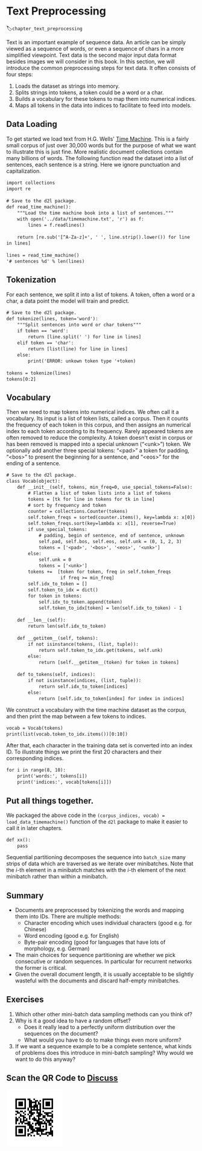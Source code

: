 # Text Preprocessing
:label:`chapter_text_preprocessing`

Text is an important example of sequence data. An article can be simply viewed as a sequence of words, or even a sequence of chars in a more simplified viewpoint. Text data is the second major input data format besides images we will consider in this book. In this section, we will introduce the common preprocessing steps for text data. It often consists of four steps:

1. Loads the dataset as strings into memory.
1. Splits strings into tokens, a token could be a word or a char. 
1. Builds a vocabulary for these tokens to map them into numerical indices. 
1. Maps all tokens in the data into indices to facilitate to feed into models. 

## Data Loading

To get started we load text from H.G. Wells' [Time Machine](http://www.gutenberg.org/ebooks/35). This is a fairly small corpus of just over 30,000 words but for the purpose of what we want to illustrate this is just fine. More realistic document collections contain many billions of words. The following function read the dataset into a list of sentences, each sentence is a string. Here we ignore punctuation and capitalization.

```{.python .input}
import collections
import re

# Save to the d2l package. 
def read_time_machine():
    """Load the time machine book into a list of sentences."""
    with open('../data/timemachine.txt', 'r') as f:
        lines = f.readlines()
    
    return [re.sub('[^A-Za-z]+', ' ', line.strip().lower()) for line in lines]

lines = read_time_machine()
'# sentences %d' % len(lines)
```

## Tokenization

For each sentence, we split it into a list of tokens. A token, often a word or a char, a data point the model will train and predict.

```{.python .input}
# Save to the d2l package.
def tokenize(lines, token='word'):
    """Split sentences into word or char tokens"""
    if token == 'word':
        return [line.split(' ') for line in lines]
    elif token == 'char':
        return [list(line) for line in lines]
    else:
        print('ERROR: unkown token type '+token)

tokens = tokenize(lines)
tokens[0:2]
```

## Vocabulary

Then we need to map tokens into numerical indices. We often call it a vocabulary. Its input is a list of token lists,  called a corpus. Then it counts the frequency of each token in this corpus, and then assigns an numerical index to each token according to its frequency. Rarely appeared tokens are often removed to reduce the complexity. A token doesn't exist in corpus or has been removed is mapped into a special unknown (“&lt;unk&gt;”) token. We optionally add another three special tokens: “&lt;pad&gt;” a token for padding, “&lt;bos&gt;” to present the beginning for a sentence, and “&lt;eos&gt;” for the ending of a sentence.

```{.python .input  n=9}
# Save to the d2l package. 
class Vocab(object):
    def __init__(self, tokens, min_freq=0, use_special_tokens=False):
        # Flatten a list of token lists into a list of tokens
        tokens = [tk for line in tokens for tk in line]
        # sort by frequency and token
        counter = collections.Counter(tokens)
        self.token_freqs = sorted(counter.items(), key=lambda x: x[0])
        self.token_freqs.sort(key=lambda x: x[1], reverse=True)
        if use_special_tokens:
            # padding, begin of sentence, end of sentence, unknown
            self.pad, self.bos, self.eos, self.unk = (0, 1, 2, 3)
            tokens = ['<pad>', '<bos>', '<eos>', '<unk>']
        else:
            self.unk = 0
            tokens = ['<unk>']
        tokens +=  [token for token, freq in self.token_freqs 
                    if freq >= min_freq]
        self.idx_to_token = []
        self.token_to_idx = dict()
        for token in tokens:
            self.idx_to_token.append(token)
            self.token_to_idx[token] = len(self.idx_to_token) - 1

    def __len__(self):
        return len(self.idx_to_token)

    def __getitem__(self, tokens):
        if not isinstance(tokens, (list, tuple)):
            return self.token_to_idx.get(tokens, self.unk)
        else:
            return [self.__getitem__(token) for token in tokens]

    def to_tokens(self, indices):
        if not isinstance(indices, (list, tuple)):
            return self.idx_to_token[indices]
        else:
            return [self.idx_to_token[index] for index in indices]
```

We construct a vocabulary with the time machine dataset as the corpus, and then print the map between a few tokens to indices.

```{.python .input  n=23}
vocab = Vocab(tokens)
print(list(vocab.token_to_idx.items())[0:10])
```

After that, each character in the training data set is converted into an index ID. To illustrate things we print the first 20 characters and their corresponding indices.

```{.python .input  n=25}
for i in range(8, 10):
    print('words:', tokens[i]) 
    print('indices:', vocab[tokens[i]])
```

## Put all things together.


We packaged the above code in the `(corpus_indices, vocab) = load_data_timemachine()` function of the `d2l` package to make it easier to call it in later chapters.



```{.python .input}
def xx():
    pass
```

Sequential partitioning decomposes the sequence into `batch_size` many strips of data which are traversed as we iterate over minibatches. Note that the $i$-th element in a minibatch matches with the $i$-th element of the next minibatch rather than within a minibatch.

## Summary

* Documents are preprocessed by tokenizing the words and mapping them into IDs. There are multiple methods:
    * Character encoding which uses individual characters (good e.g. for Chinese)
    * Word encoding (good e.g. for English)
    * Byte-pair encoding (good for languages that have lots of morphology, e.g. German)
* The main choices for sequence partitioning are whether we pick consecutive or random sequences. In particular for recurrent networks the former is critical.
* Given the overall document length, it is usually acceptable to be slightly wasteful with the documents and discard half-empty minibatches.

## Exercises

1. Which other other mini-batch data sampling methods can you think of?
1. Why is it a good idea to have a random offset?
    * Does it really lead to a perfectly uniform distribution over the sequences on the document?
    * What would you have to do to make things even more uniform?
1. If we want a sequence example to be a complete sentence, what kinds of problems does this introduce in mini-batch sampling? Why would we want to do this anyway?

## Scan the QR Code to [Discuss](https://discuss.mxnet.io/t/2363)

![](../img/qr_lang-model-dataset.svg)
